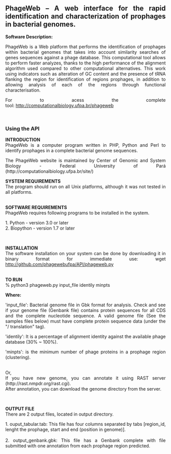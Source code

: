<h2 style="text-align: justify;"><strong>PhageWeb &ndash; A web interface for the rapid identification and characterization of prophages in bacterial genomes.</strong></h2>
<p style="text-align: justify;"><strong>Software Description:</strong></p>
<p style="text-align: justify;">PhageWeb is a Web platform that performs the identification of prophages within bacterial genomes that takes into account similarity searches of genes sequences against a phage database. This computational tool allows to perform faster analyzes, thanks to the high performance of the alignment algorithm used compared to other computational alternatives. This work using indicators such as alteration of GC content and the presence of tRNA flanking the region for identification of regions prophages, in addition to allowing analysis of each of the regions through functional characterisation.&nbsp;</p>
<p style="text-align: justify;">For to acess the complete tool:&nbsp;<a href="http://computationalbiology.ufpa.br/phageweb">http://computationalbiology.ufpa.br/phageweb</a></p>
<p style="text-align: justify;">&nbsp;</p>
<h3 style="text-align: justify;"><strong>Using the API</strong></h3>
<p style="text-align: justify;"><strong>INTRODUCTION</strong><br />PhageWeb is a computer program written in PHP, Python and Perl to identify prophages in a complete bacterial genome sequences.</p>
<p style="text-align: justify;">The PhageWeb website is maintained by Center of Genomic and System Biology - Federal University of Par&aacute; (http://computationalbiology.ufpa.br/site/)</p>
<p style="text-align: justify;"><strong>SYSTEM REQUIREMENTS</strong><br />The program should run on all Unix platforms, although it was not tested in all platforms.</p>
<p style="text-align: justify;"><br /><strong>SOFTWARE REQUIREMENTS</strong><br />PhageWeb requires following programs to be installed in the system.</p>
<p style="text-align: justify;">1. Python - version 3.0 or later<br />2. Biopython - version 1.7 or later</p>
<p style="text-align: justify;">&nbsp;</p>
<p style="text-align: justify;"><strong>INSTALLATION</strong><br />The software installation on your system can be done by downloading it in binary format for immediate use: wget <a href="http://github.com/phagewebufpa/API/teste.py">http://github.com/phagewebufpa/API/phageweb.py</a></p>
<p style="text-align: justify;"><br /><strong>TO RUN</strong><br />% python3 phageweb.py input_file identily minpts</p>
<p style="text-align: justify;"><strong>Where:</strong></p>
<p style="text-align: justify;">'input_file': Bacterial genome file in Gbk format for analysis.&nbsp;Check and see if your genome file (Genbank file) contains protein sequences for all CDS and the complete nucleotide sequence. A valid genome file (See the samples files below) must have complete protein sequence data (under the "/ translation" tag).</p>
<p style="text-align: justify;">'identily':&nbsp;It is a percentage of alignment identity against the available phage database (30% ~ 100%).</p>
<p style="text-align: justify;">'minpts':&nbsp;is the minimum number of phage proteins in a prophage region (clustering).</p>
<p style="text-align: justify;"><br />Or, <br />If you have new genome, you can annotate it using RAST server (http://rast.nmpdr.org/rast.cgi). <br />After annotation, you can download the genome directory from the server.</p>
<p style="text-align: justify;">&nbsp;</p>
<p style="text-align: justify;"><strong>OUTPUT FILE</strong><br />There are 2 output files, located in output directory.</p>
<p style="text-align: justify;">1. ouput_tabular.tab: This file has four columns separated by tabs [region_id, lenght the prophage, start and end (position in genome)]. <br /> <br />2. output_genbank.gbk: This file has a Genbank complete with file submitted with one annotation from each prophage region predicted.</p>
<p style="text-align: justify;">&nbsp;</p>
